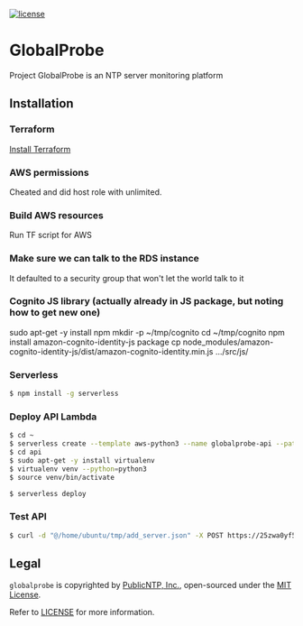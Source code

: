 [![license](https://img.shields.io/github/license/mashape/apistatus.svg)]()
# GlobalProbe
Project GlobalProbe is an NTP server monitoring platform

## Installation

### Terraform

[Install Terraform](https://learn.hashicorp.com/terraform/getting-started/install.html)

### AWS permissions

Cheated and did host role with unlimited.

### Build AWS resources

Run TF script for AWS


### Make sure we can talk to the RDS instance

It defaulted to a security group that won't let the world talk to it



### Cognito JS library (actually already in JS package, but noting how to get new one)

sudo apt-get -y install npm
mkdir -p ~/tmp/cognito
cd ~/tmp/cognito
npm install amazon-cognito-identity-js package
cp node_modules/amazon-cognito-identity-js/dist/amazon-cognito-identity.min.js .../src/js/



### Serverless

```bash
$ npm install -g serverless
```

### Deploy API Lambda

```bash
$ cd ~
$ serverless create --template aws-python3 --name globalprobe-api --path ./api
$ cd api
$ sudo apt-get -y install virtualenv
$ virtualenv venv --python=python3
$ source venv/bin/activate

$ serverless deploy
```


### Test API

```bash
$ curl -d "@/home/ubuntu/tmp/add_server.json" -X POST https://25zwa0yf5h.execute-api.us-east-2.amazonaws.com/dev/v1/server/add
```



## Legal
`globalprobe` is copyrighted by [PublicNTP, Inc.](https://publicntp.org),
open-sourced under the [MIT License](https://en.wikipedia.org/wiki/MIT_License).

Refer to
[LICENSE](https://github.com/PublicNTP/globalprobe/blob/master/LICENSE)
for more information.
